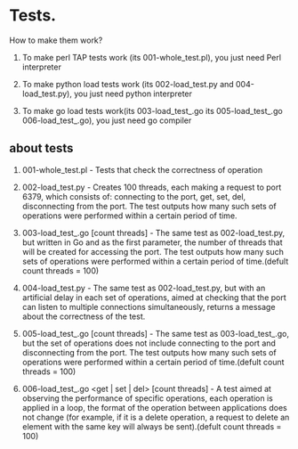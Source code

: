 # Tests.
How to make them work?
1) To make perl TAP tests work (its 001-whole_test.pl), you just need Perl interpreter

2) To make python load tests work (its 002-load_test.py and 004-load_test.py), you just need python interpreter

3) To make go load tests work(its 003-load_test_.go its 005-load_test_.go 006-load_test_.go), you just need go compiler


## about tests

1) 001-whole_test.pl - Tests that check the correctness of operation

2) 002-load_test.py - Creates 100 threads, each making a request to port 6379, 
which consists of: connecting to the port, get, set, del, 
disconnecting from the port. The test outputs how many such 
sets of operations were performed within a certain period of time.

3) 003-load_test_.go [count threads] - The same test as 002-load_test.py, 
but written in Go and as the first parameter, 
the number of threads that will be created for accessing the port. 
The test outputs how many such sets of operations 
were performed within a certain period of time.(defult count threads = 100)

4) 004-load_test.py - The same test as 002-load_test.py, 
but with an artificial delay in each set of operations, 
aimed at checking that the port can listen to multiple connections simultaneously,
returns a message about the correctness of the test.

5) 005-load_test_.go [count threads] - The same test as 003-load_test_.go, 
but the set of operations does not include connecting to the port and 
disconnecting from the port. The test outputs how many such sets of operations 
were performed within a certain period of time.(defult count threads = 100)

6) 006-load_test_.go <get | set | del> [count threads] - A test aimed at observing
the performance of specific operations, each operation is applied in a loop, 
the format of the operation between applications does not change 
(for example, if it is a delete operation, a request to delete an element 
with the same key will always be sent).(defult count threads = 100)
